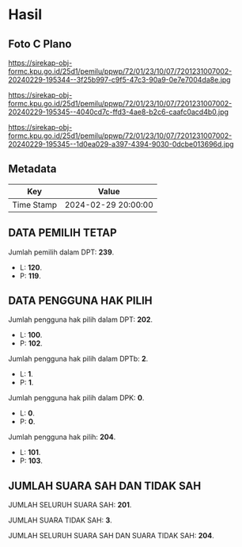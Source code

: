 # Hasil

## Foto C Plano

https://sirekap-obj-formc.kpu.go.id/25d1/pemilu/ppwp/72/01/23/10/07/7201231007002-20240229-195344--3f25b997-c9f5-47c3-90a9-0e7e7004da8e.jpg

https://sirekap-obj-formc.kpu.go.id/25d1/pemilu/ppwp/72/01/23/10/07/7201231007002-20240229-195345--4040cd7c-ffd3-4ae8-b2c6-caafc0acd4b0.jpg

https://sirekap-obj-formc.kpu.go.id/25d1/pemilu/ppwp/72/01/23/10/07/7201231007002-20240229-195345--1d0ea029-a397-4394-9030-0dcbe013696d.jpg


## Metadata

| Key        | Value               |
| ---------- | ------------------- |
| Time Stamp | 2024-02-29 20:00:00 |


## DATA PEMILIH TETAP

Jumlah pemilih dalam DPT: **239**.
 * L: **120**.
 * P: **119**.

## DATA PENGGUNA HAK PILIH

Jumlah pengguna hak pilih dalam DPT: **202**.
 * L: **100**.
 * P: **102**.

Jumlah pengguna hak pilih dalam DPTb: **2**.
 * L: **1**.
 * P: **1**.

Jumlah pengguna hak pilih dalam DPK: **0**.
 * L: **0**.
 * P: **0**.

Jumlah pengguna hak pilih: **204**.
 * L: **101**.
 * P: **103**.

## JUMLAH SUARA SAH DAN TIDAK SAH

JUMLAH SELURUH SUARA SAH: **201**.

JUMLAH SUARA TIDAK SAH: **3**.

JUMLAH SELURUH SUARA SAH DAN SUARA TIDAK SAH: **204**.


